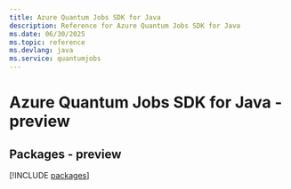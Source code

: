 ```yaml
---
title: Azure Quantum Jobs SDK for Java
description: Reference for Azure Quantum Jobs SDK for Java
ms.date: 06/30/2025
ms.topic: reference
ms.devlang: java
ms.service: quantumjobs
---
```

# Azure Quantum Jobs SDK for Java - preview
## Packages - preview
[!INCLUDE [packages](quantum-jobs-index.md)]